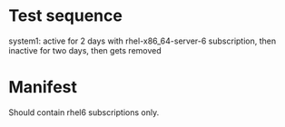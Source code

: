 Test sequence
=============

system1: active for 2 days with rhel-x86_64-server-6 subscription, then inactive for two days, then gets removed


Manifest
========
Should contain rhel6 subscriptions only.
